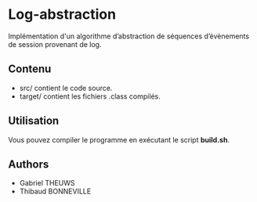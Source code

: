 # Log-abstraction
Implémentation d'un algorithme d’abstraction de séquences d’évènements de session provenant de log.

## Contenu
* src/ contient le code source.
* target/ contient les fichiers .class compilés.

## Utilisation
Vous pouvez compiler le programme en exécutant le script **build.sh**.

## Authors
  * Gabriel THEUWS
  * Thibaud BONNEVILLE
